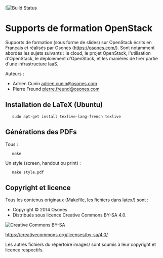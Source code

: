 [![Build Status](https://travis-ci.com/Osones/formation-openstack.svg?token=7ppXKZyxcmMnfH2RMRnd&branch=master)

Supports de formation OpenStack
===============================

Supports de formation (sous forme de slides) sur OpenStack écrits en Français et réalisés par Osones (https://osones.com/).
Sont notamment abordés les sujets suivants : le cloud, le projet OpenStack, l'utilisation d'OpenStack, le déploiement d'OpenStack, et les manières de tirer partie d'une infrastructure IaaS.

Auteurs :
* Adrien Cunin <adrien.cunin@osones.com>
* Pierre Freund <pierre.freund@osones.com>

Installation de LaTeX (Ubuntu)
------------------------------

       sudo apt-get install texlive-lang-french texlive

Générations des PDFs
--------------------

Tous :

       make

Un style (screen, handout ou print) :

       make style.pdf

Copyright et licence
--------------------
Tous les contenus originaux (Makefile, les fichiers dans latex/) sont :
* Copyright © 2014 Osones
* Distribués sous licence Creative Commons BY-SA 4.0.

![Creative Commons BY-SA](http://mirrors.creativecommons.org/presskit/buttons/88x31/png/by-sa.png)

https://creativecommons.org/licenses/by-sa/4.0/

Les autres fichiers du répertoire images/ sont soumis à leur copyright et licence respectifs.
